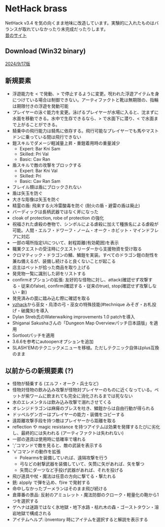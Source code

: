 # NetHack brass
NetHack v3.4 を気の向くまま地味に改造しています。実験的に入れたものはバランスが取れていなかったり未完成だったりします。  
[昔のサイト](http://www.maroon.dti.ne.jp/youkan/nethack/)

## Download (Win32 binary)  
[2024/9/17版](https://github.com/youkan700/NetHack-brass/blob/master/Release/nb240917.7z)

## 新規要素
* 浮遊能力を < で発動、> で停止するように変更。呪われた浮遊アイテムを身につけている場合は制御できない。アーティファクトと靴は無期限の、指輪は期限付きの浮遊を発動可能
* プレイヤーの泳ぐ能力を変更。泳げるプレイヤーが水場に入ると、沈まずに水面を移動できる。水中で生存できるなら、> で水面下に潜り、< で水面まで上がることができる。
* 騎乗中の飛行能力は騎馬に依存する。飛行可能なプレイヤーでも馬やマストドンに乗っている間は飛行できない
* 鎧スキルでダメージ軽減量上昇・重鎧着用時の重量減少
  * Expert: Bar Kni Sam
  * Skilled: Pri Val
  * Basic: Cav Ran
* 盾スキルで敵の攻撃をブロックする
  * Expert: Bar Kni Val
  * Skilled: Pri
  * Basic: Cav Ran Sam
* フレイル類は盾にブロックされない
* 盾は矢玉を防ぐ
* 大きな彫像は矢玉を防ぐ
* 精霊の盾: 飛来する火冷雷酸毒を防ぐ (耐火の盾・避雷の盾は廃止)
* バーディックは長柄武器ではなく斧になった
* cloak of protection, robe of protection の強化
* 祝福された虐殺の巻物で、シンボルによる虐殺に加えて種族名による虐殺が可能。人間・エルフ・ドワーフ・ノーム・オーク・ホビット・マインドフレアに対応
* 一部の場所指定UIについて、射程距離(有効範囲)を表示
* 職業クエストの受注時にクエストリーダーから支援物資を受け取る
* クロマティック・ドラゴンの鱗、鱗鎧を実装。すべてのドラゴン鎧の耐性を兼ね備えるが、装備し続けると良くないことが起こる
* 店主はペットが拾った商品を取り上げる
* 発見物一覧に識別した卵をリストする
* confirmオプションの拡張: 友好的な怪物に対し、attack(確認せず攻撃する・従来のfalse), confirm(確認する・従来のtrue), stop(確認せず攻撃しない・新)
* 発見済みの罠に踏み込む際に確認を取る
* [yzhack](http://yzh.github.io/yzhack/)から巫女・烏漆の弓・巫女の特殊技能(#technique みそぎ・お札投げ・破魔矢)を導入
* Dylan Streb氏のWaterwalking improvements 1.0 patchを導入
* Shiganai Sakushaさんの「Dungeon Map Overviewパッチ日本語版」を適用
* Sortlootパッチを適用
* 3.6.6を参考にautoopenオプションを追加
* SLASH'EMのテクニックメニューを移植。ただしテクニック自体はplus互換のまま

## 以前からの新規要素 (?)
* 怪物が騎乗する (エルフ・オーク・兵士など)
* 怪物対怪物の飲み込み攻撃が怪物対プレイヤーのものに近くなっている。ペットが紫ワームに飲まれても完全に消化されるまでは死なない
* 水のエレメンタルは飲み込み攻撃で溺れさせてくる
* オレンジドラゴンは麻痺のブレスを吐き、鱗鎧からは自由行動が得られる
* ドッペルゲンガーはプレイヤーの能力・装備をコピーする
* 遠距離攻撃手段を持つ敵はプレイヤーから距離を取る
* reflection や magic resistance を持つアイテムは効果を発揮するたびに劣化し、最終的には失われる (アーティファクトは失われない)
* 一部の道具は使用時に低確率で壊れる
* ';'コマンドで敵を見ると、敵の武装を表示する
* 'v'コマンドの動作を拡張
  * Polearmsを装備していれば、遠隔攻撃を行う
  * 弓などの射撃武器を装備していて、矢筒に矢があれば、矢を撃つ
  * 矢筒にダーツなど手投げ武器があれば、それを投げる
* 飛び道具や杖・魔法は任意の方向に撃てる・撃たれる
* 銃: a)pply で弾を込め、f)ire で発射する
* 命中しなかったブーメランはそのまま飛び続ける
* 倉庫番の景品: 反射のアミュレット・魔法防御のクローク・軽量化の鞄から1つを選択する
* ゲヘナは迷路ではなく氷地獄・地下水路・枯れ木の森・ゴーストタウン・溶岩地獄で構成される
* アイテムヘルプ: i)nventory 時にアイテムを選択すると解説を表示する
